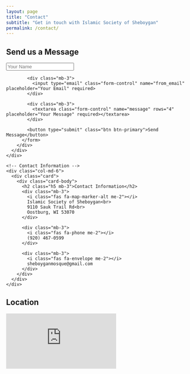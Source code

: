 ```yaml
---
layout: page
title: "Contact"
subtitle: "Get in touch with Islamic Society of Sheboygan"
permalink: /contact/
---
```


<!-- Add EmailJS script -->
<script src="https://cdn.jsdelivr.net/npm/@emailjs/browser@3/dist/email.min.js"></script>
<script>
  (function() {
    emailjs.init("X4HQo9D8QodjcS4JQ"); // Replace with your EmailJS public key
  })();
</script>

<div class="container py-4">
  <div class="row">
    <!-- Contact Form -->
    <div class="col-md-6 mb-4">
      <div class="card">
        <div class="card-body">
          <h2 class="h5 mb-3">Send us a Message</h2>
          <form id="contact-form">
            <div class="mb-3">
              <input type="text" class="form-control" name="from_name" placeholder="Your Name" required>
            </div>
            
            <div class="mb-3">
              <input type="email" class="form-control" name="from_email" placeholder="Your Email" required>
            </div>
            
            <div class="mb-3">
              <textarea class="form-control" name="message" rows="4" placeholder="Your Message" required></textarea>
            </div>
            
            <button type="submit" class="btn btn-primary">Send Message</button>
          </form>
        </div>
      </div>
    </div>

    <!-- Contact Information -->
    <div class="col-md-6">
      <div class="card">
        <div class="card-body">
          <h2 class="h5 mb-3">Contact Information</h2>
          <div class="mb-3">
            <i class="fas fa-map-marker-alt me-2"></i>
            Islamic Society of Sheboygan<br>
            9110 Sauk Trail Rd<br>
            Oostburg, WI 53070
          </div>
          
          <div class="mb-3">
            <i class="fas fa-phone me-2"></i>
            (920) 467-0599
          </div>
          
          <div class="mb-3">
            <i class="fas fa-envelope me-2"></i>
            sheboyganmosque@gmail.com
          </div>
        </div>
      </div>
    </div>
  </div>

  <!-- Map -->
  <div class="row mt-4">
    <div class="col-12">
      <div class="card">
        <div class="card-body">
          <h2 class="h5 mb-3">Location</h2>
          <div class="ratio ratio-16x9">
            <iframe src="https://www.google.com/maps/embed?pb=!1m18!1m12!1m3!1d3082.6627109701258!2d-87.77461802382366!3d43.644490171102554!2m3!1f0!2f0!3f0!3m2!1i1024!2i768!4f13.1!3m3!1m2!1s0x8804a49cb675a77f%3A0xaa465b2014abf05a!2sIslamic%20Society%20of%20Sheboygan!5e1!3m2!1sen!2sus!4v1743903845870!5m2!1sen!2sus" style="border:0;" allowfullscreen="" loading="lazy" referrerpolicy="no-referrer-when-downgrade"></iframe>
          </div>
        </div>
      </div>
    </div>
  </div>
</div>

<script>
document.getElementById('contact-form').addEventListener('submit', function(event) {
  event.preventDefault();
  
  // Get form data
  const formData = {
    email: this.from_email.value,
    name: this.from_name.value,
    message: this.message.value,
    to_email: 'sheboyganmosque@gmail.com'
  };

  // Send email using EmailJS
  emailjs.send('service_ubvg252', 'template_8t8tr7z', formData)
    .then(function(response) {
      alert('Thank you for your message. We will get back to you soon.');
      this.reset();
    }, function(error) {
      alert('Sorry, there was an error sending your message. Please try again later.');
      console.error('EmailJS Error:', error);
    });
});
</script>
